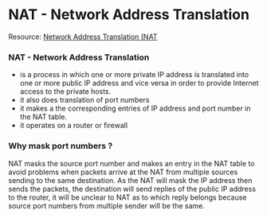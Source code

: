 # NAT - Network Address Translation

Resource: [Network Address Translation (NAT](https://www.geeksforgeeks.org/network-address-translation-nat/)

### NAT - Network Address Translation 

- is a process in which one or more private IP address is translated into one or more public IP address and vice versa in order to provide Internet access to the private hosts.
- it also does translation of port numbers
- it makes a the corresponding entries of IP address and port number in the NAT table.
- it operates on a router or firewall

### Why mask port numbers ?   

NAT masks the source port number and makes an entry in the NAT table to avoid problems when packets arrive at the NAT from multiple sources sending to the same destination. As the NAT will mask the IP address then sends the packets, the destination will send replies of the public IP address to the router, it will be unclear to NAT as to which reply belongs because source port numbers from multiple sender will be the same. 
